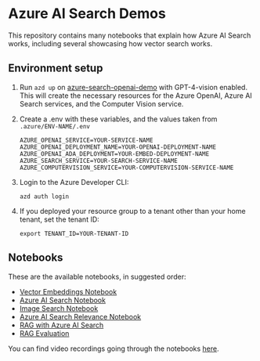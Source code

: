 # Azure AI Search Demos

This repository contains many notebooks that explain how Azure AI Search works, including several showcasing how vector search works.

## Environment setup

1. Run `azd up` on [azure-search-openai-demo](https://github.com/Azure-Samples/azure-search-openai-demo/) with GPT-4-vision enabled. This will create the necessary resources for the Azure OpenAI, Azure AI Search services, and the Computer Vision service.

2. Create a .env with these variables, and the values taken from `.azure/ENV-NAME/.env`

    ```shell
    AZURE_OPENAI_SERVICE=YOUR-SERVICE-NAME
    AZURE_OPENAI_DEPLOYMENT_NAME=YOUR-OPENAI-DEPLOYMENT-NAME
    AZURE_OPENAI_ADA_DEPLOYMENT=YOUR-EMBED-DEPLOYMENT-NAME
    AZURE_SEARCH_SERVICE=YOUR-SEARCH-SERVICE-NAME
    AZURE_COMPUTERVISION_SERVICE=YOUR-COMPUTERVISION-SERVICE-NAME
    ```

3. Login to the Azure Developer CLI:

    ```shell
    azd auth login
    ```

4. If you deployed your resource group to a tenant other than your home tenant, set the tenant ID:

    ```shell
    export TENANT_ID=YOUR-TENANT-ID
    ```

## Notebooks

These are the available notebooks, in suggested order:

* [Vector Embeddings Notebook](./vector_embeddings.ipynb)
* [Azure AI Search Notebook](./azure_ai_search.ipynb)
* [Image Search Notebook](./image_search.ipynb)
* [Azure AI Search Relevance Notebook](./search_relevance.ipynb)
* [RAG with Azure AI Search](./rag.ipynb)
* [RAG Evaluation](./rag_eval.ipynb)

You can find video recordings going through the notebooks [here](https://github.com/microsoft/aitour-rag-with-ai-search/tree/main/session-delivery-resources#video-recordings).
